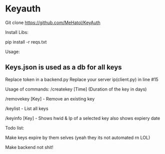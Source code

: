 # Keyauth
Git clone https://github.com/MeHatol/KeyAuth

Install Libs:

pip install -r reqs.txt

Usage: 

## Keys.json is used as a db for all keys

Replace token in a backend.py
Replace your server ip(client.py) in line #15 

Usage of commands:
/createkey [Time] (Duration of the key in days)

/removekey [Key] - Remove an existing key 

/keylist - List all keys

/keyinfo [Key] - Shows hwid & Ip of a selected key also shows expiery date 

Todo list:

Make keys expire by them selves (yeah they its not automated rn LOL)

Make backend not shit! 
